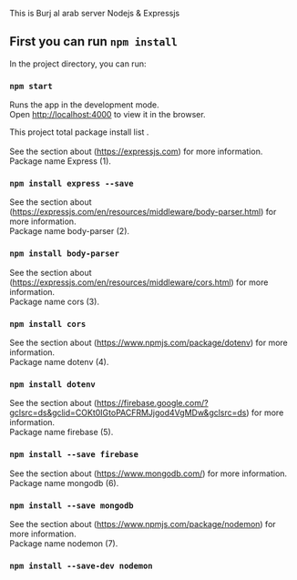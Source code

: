 This is Burj al arab server Nodejs & Expressjs

## First you can run `npm install`

In the project directory, you can run:

### `npm start`

Runs the app in the development mode.<br />
Open [http://localhost:4000](http://localhost:4000) to view it in the browser.<br />


This project total package install list .<br /><br />
See the section about (https://expressjs.com) for more information.<br />
Package name Express (1).

### `npm install express --save`


See the section about (https://expressjs.com/en/resources/middleware/body-parser.html) for more information.<br />
Package name body-parser (2).

### `npm install body-parser`


See the section about (https://expressjs.com/en/resources/middleware/cors.html) for more information.<br />
Package name cors (3).

### `npm install cors`

See the section about (https://www.npmjs.com/package/dotenv) for more information.<br />
Package name dotenv (4).

### `npm install dotenv`

See the section about (https://firebase.google.com/?gclsrc=ds&gclid=COKt0IGtoPACFRMJjgod4VgMDw&gclsrc=ds) for more information.<br />
Package name firebase (5).

### `npm install --save firebase`

See the section about (https://www.mongodb.com/) for more information.<br />
Package name mongodb (6).

### `npm install --save mongodb`

See the section about (https://www.npmjs.com/package/nodemon) for more information.<br />
Package name nodemon (7).

### `npm install --save-dev nodemon`